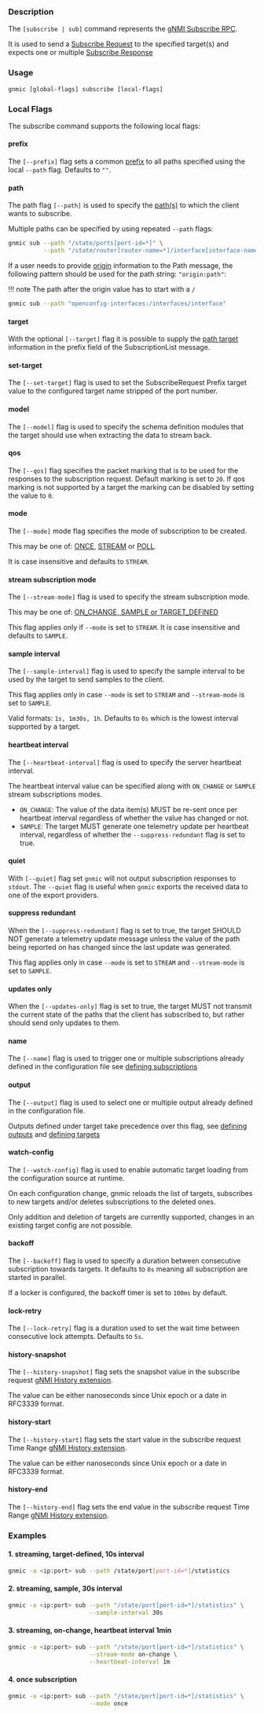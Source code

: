 ### Description

The `[subscribe | sub]` command represents the [gNMI Subscribe RPC](https://github.com/openconfig/gnmi/blob/master/proto/gnmi/gnmi.proto#L68).

It is used to send a [Subscribe Request](https://github.com/openconfig/gnmi/blob/master/proto/gnmi/gnmi.proto#L208) to the specified target(s) and expects one or multiple [Subscribe Response](https://github.com/openconfig/gnmi/blob/master/proto/gnmi/gnmi.proto#L232)

### Usage

`gnmic [global-flags] subscribe [local-flags]`

### Local Flags

The subscribe command supports the following local flags:

#### prefix

The `[--prefix]` flag sets a common [prefix](https://github.com/openconfig/reference/blob/master/rpc/gnmi/gnmi-specification.md#241-path-prefixes) to all paths specified using the local `--path` flag. Defaults to `""`.

#### path

The path flag `[--path]` is used to specify the [path(s)](https://github.com/openconfig/reference/blob/master/rpc/gnmi/gnmi-specification.md#222-paths) to which the client wants to subscribe.

Multiple paths can be specified by using repeated `--path` flags:

```bash
gnmic sub --path "/state/ports[port-id=*]" \
          --path "/state/router[router-name=*]/interface[interface-name=*]"
```

If a user needs to provide [origin](https://github.com/openconfig/reference/blob/master/rpc/gnmi/gnmi-specification.md#222-paths) information to the Path message, the following pattern should be used for the path string: `"origin:path"`:

!!! note
    The path after the origin value has to start with a `/`

```bash
gnmic sub --path "openconfig-interfaces:/interfaces/interface"
```

#### target

With the optional `[--target]` flag it is possible to supply the [path target](https://github.com/openconfig/reference/blob/master/rpc/gnmi/gnmi-specification.md#2221-path-target) information in the prefix field of the SubscriptionList message.

#### set-target

The `[--set-target]` flag is used to set the SubscribeRequest Prefix target value to the configured target name stripped of the port number.

#### model

The `[--model]` flag is used to specify the schema definition modules that the target should use when extracting the data to stream back.

#### qos

The `[--qos]` flag specifies the packet marking that is to be used for the responses to the subscription request. Default marking is set to `20`. If qos marking is not supported by a target the marking can be disabled by setting the value to `0`.

#### mode

The `[--mode]` mode flag specifies the mode of subscription to be created.

This may be one of:
[ONCE](https://github.com/openconfig/reference/blob/master/rpc/gnmi/gnmi-specification.md#35151-once-subscriptions), [STREAM](https://github.com/openconfig/reference/blob/master/rpc/gnmi/gnmi-specification.md#35152-stream-subscriptions) or [POLL](https://github.com/openconfig/reference/blob/master/rpc/gnmi/gnmi-specification.md#35153-poll-subscriptions).

It is case insensitive and defaults to `STREAM`.

#### stream subscription mode

The `[--stream-mode]` flag is used to specify the stream subscription mode.

This may be one of: [ON_CHANGE, SAMPLE or TARGET_DEFINED](https://github.com/openconfig/reference/blob/master/rpc/gnmi/gnmi-specification.md#35152-stream-subscriptions)

This flag applies only if `--mode` is set to `STREAM`. It is case insensitive and defaults to `SAMPLE`.

#### sample interval

The `[--sample-interval]` flag is used to specify the sample interval to be used by the target to send samples to the client.

This flag applies only in case `--mode` is set to `STREAM` and `--stream-mode` is set to `SAMPLE`.

Valid formats: `1s, 1m30s, 1h`. Defaults to `0s` which is the lowest interval supported by a target.

#### heartbeat interval

The `[--heartbeat-interval]` flag is used to specify the server heartbeat interval.

The heartbeat interval value can be specified along with `ON_CHANGE` or `SAMPLE` stream subscriptions modes.

* `ON_CHANGE`: The value of the data item(s) MUST be re-sent once per heartbeat interval regardless of whether the value has changed or not.
* `SAMPLE`: The target MUST generate one telemetry update per heartbeat interval, regardless of whether the `--suppress-redundant` flag is set to true.

#### quiet

With `[--quiet]` flag set `gnmic` will not output subscription responses to `stdout`. The `--quiet` flag is useful when `gnmic` exports the received data to one of the export providers.

#### suppress redundant

When the `[--suppress-redundant]` flag is set to true, the target SHOULD NOT generate a telemetry update message unless the value of the path being reported on has changed since the last update was generated.

This flag applies only in case `--mode` is set to `STREAM` and `--stream-mode` is set to `SAMPLE`.

#### updates only

When the `[--updates-only]` flag is set to true, the target MUST not transmit the current state of the paths that the client has subscribed to, but rather should send only updates to them.

#### name

The `[--name]` flag is used to trigger one or multiple subscriptions already defined in the configuration file see [defining subscriptions](../user_guide/subscriptions.md)

#### output

The `[--output]` flag is used to select one or multiple output already defined in the configuration file. 

Outputs defined under target take precedence over this flag, see [defining outputs](../user_guide/outputs/output_intro.md) and [defining targets](../user_guide/multi_targets)

#### watch-config

The `[--watch-config]` flag is used to enable automatic target loading from the configuration source at runtime. 

On each configuration change, gnmic reloads the list of targets, subscribes to new targets and/or deletes subscriptions to the deleted ones.

Only addition and deletion of targets are currently supported, changes in an existing target config are not possible.

#### backoff

The `[--backoff]` flag is used to specify a duration between consecutive subscription towards targets. It defaults to `0s`  meaning all subscription are started in parallel.

If a locker is configured, the backoff timer is set to `100ms` by default.

#### lock-retry

The `[--lock-retry]` flag is a duration used to set the wait time between consecutive lock attempts. Defaults to `5s`.

#### history-snapshot

The `[--history-snapshot]` flag sets the snapshot value in the subscribe request [gNMI History extension](https://github.com/openconfig/reference/blob/master/rpc/gnmi/gnmi-history.md).

The value can be either nanoseconds since Unix epoch or a date in RFC3339 format.

#### history-start

The `[--history-start]` flag sets the start value in the subscribe request Time Range [gNMI History extension](https://github.com/openconfig/reference/blob/master/rpc/gnmi/gnmi-history.md).

The value can be either nanoseconds since Unix epoch or a date in RFC3339 format.

#### history-end

The `[--history-end]` flag sets the end value in the subscribe request Time Range [gNMI History extension](https://github.com/openconfig/reference/blob/master/rpc/gnmi/gnmi-history.md).

### Examples

#### 1. streaming, target-defined, 10s interval

```bash
gnmic -a <ip:port> sub --path /state/port[port-id=*]/statistics
```

#### 2. streaming, sample, 30s interval

```bash
gnmic -a <ip:port> sub --path "/state/port[port-id=*]/statistics" \
                       --sample-interval 30s
```

#### 3. streaming, on-change, heartbeat interval 1min

```bash
gnmic -a <ip:port> sub --path "/state/port[port-id=*]/statistics" \
                       --stream-mode on-change \
                       --heartbeat-interval 1m
```

#### 4. once subscription

```bash
gnmic -a <ip:port> sub --path "/state/port[port-id=*]/statistics" \
                       --mode once
```

<script
id="asciicast-319608" src="https://asciinema.org/a/319608.js" async>
</script>
